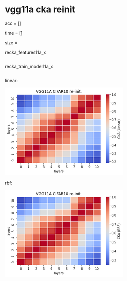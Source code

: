 # vgg11a cka reinit
acc = []

time = []

size = 

recka_features11a_x
```

```

recka_train_model11a_x
```

```

linear:

![recka11alinear](recka11alinear.png)

rbf:

![recka11arbf](recka11arbf.png)

